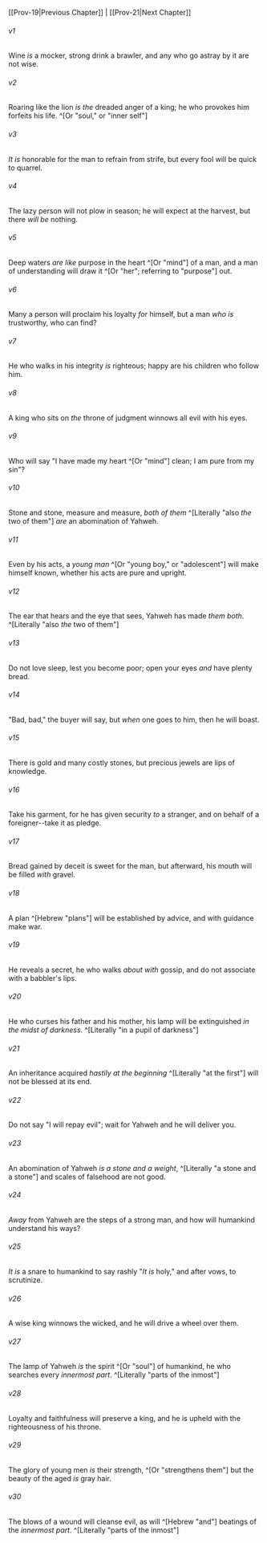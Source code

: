 ﻿---
aliases:
  - Proverbs 20
---

[[Prov-19|Previous Chapter]] | [[Prov-21|Next Chapter]]

###### v1
Wine _is_ a mocker, strong drink a brawler,
and any who go astray by it are not wise.

###### v2
Roaring like the lion _is the_ dreaded anger of a king;
he who provokes him forfeits his life. ^[Or "soul," or "inner self"]

###### v3
_It is_ honorable for the man to refrain from strife,
but every fool will be quick to quarrel.

###### v4
The lazy person will not plow in season;
he will expect at the harvest, but there _will be_ nothing.

###### v5
Deep waters _are like_ purpose in the heart ^[Or "mind"] of a man,
and a man of understanding will draw it ^[Or "her"; referring to "purpose"] out.

###### v6
Many a person will proclaim his loyalty _for_ himself,
but a man _who is_ trustworthy, who can find?

###### v7
He who walks in his integrity _is_ righteous;
happy are his children who follow him.

###### v8
A king who sits on _the_ throne of judgment
winnows all evil with his eyes.

###### v9
Who will say "I have made my heart ^[Or "mind"] clean;
I am pure from my sin"?

###### v10
Stone and stone, measure and measure,
_both of them_ ^[Literally "also _the_ two of them"] _are_ an abomination of Yahweh.

###### v11
Even by his acts, a _young man_ ^[Or "young boy," or "adolescent"] will make himself known,
whether his acts are pure and upright.

###### v12
The ear that hears and the eye that sees,
Yahweh has made _them both_. ^[Literally "also _the_ two of them"]

###### v13
Do not love sleep, lest you become poor;
open your eyes _and_ have plenty bread.

###### v14
"Bad, bad," the buyer will say,
but _when_ one goes to him, then he will boast.

###### v15
There is gold and many costly stones,
but precious jewels are lips of knowledge.

###### v16
Take his garment, for he has given security _to_ a stranger,
and on behalf of a foreigner--take it as pledge.

###### v17
Bread gained by deceit is sweet for the man,
but afterward, his mouth will be filled _with_ gravel.

###### v18
A plan ^[Hebrew "plans"] will be established by advice,
and with guidance make war.

###### v19
He reveals a secret, he who walks _about with_ gossip,
and do not associate with a babbler's lips.

###### v20
He who curses his father and his mother,
his lamp will be extinguished _in the midst of darkness_. ^[Literally "in a pupil of darkness"]

###### v21
An inheritance acquired _hastily_ _at the beginning_ ^[Literally "at the first"]
will not be blessed at its end.

###### v22
Do not say "I will repay evil";
wait for Yahweh and he will deliver you.

###### v23
An abomination of Yahweh _is_ _a stone and a weight_, ^[Literally "a stone and a stone"]
and scales of falsehood are not good.

###### v24
_Away_ from Yahweh are the steps of a strong man,
and how will humankind understand his ways?

###### v25
_It is_ a snare to humankind to say rashly "_It is_ holy,"
and after vows, to scrutinize.

###### v26
A wise king winnows the wicked,
and he will drive a wheel over them.

###### v27
The lamp of Yahweh _is_ the spirit ^[Or "soul"] of humankind,
he who searches every _innermost part_. ^[Literally "parts of the inmost"]

###### v28
Loyalty and faithfulness will preserve a king,
and he is upheld with the righteousness of his throne.

###### v29
The glory of young men _is_ their strength, ^[Or "strengthens them"]
but the beauty of the aged _is_ gray hair.

###### v30
The blows of a wound will cleanse evil,
as will ^[Hebrew "and"] beatings of the _innermost part_. ^[Literally "parts of the inmost"]